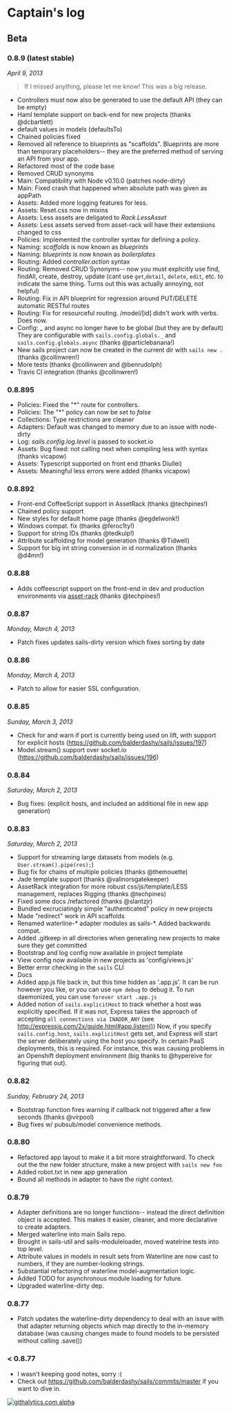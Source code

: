 # Captain's log

## Beta

<!--
### 0.9.0 (breaks 0.8.x projects)
+ Traces of "proper" active record .save(), .destroy(), removed.  Now when you call User.findAll(), you get a list of objects which contain just the models' data.  This prevents confusion with using .values
+ Config option to disable convenience API calls (model/create, model/findAll, etc.)
+ Option to generate actual files when generating blueprints
+ model validations (using https://github.com/balderdashy/anchor)
+ Redis adapter 
+ MongoDB adapter 
+ Main: `sails generate` generates actual code for the blueprint controller file
-->


### 0.8.9  (latest stable)
*April 9, 2013*

> If I missed anything, please let me know!  This was a big release.

+ Controllers must now also be generated to use the default API (they can be empty)
+ Haml template support on back-end for new projects (thanks @dcbartlett)
+ default values in models (defaultsTo)
+ Chained policies fixed
+ Removed all reference to blueprints as "scaffolds".  Blueprints are more than temporary placeholders-- they are the preferred method of serving an API from your app.
+ Refactored most of the code base
+ Removed CRUD synonyms
+ Main: Compatibility with Node v0.10.0 (patches node-dirty)
+ Main: Fixed crash that happened when absolute path was given as appPath
+ Assets: Added more logging features for less.
+ Assets: Reset.css now in mixins
+ Assets: Less assets are deligated to _Rack.LessAsset_
+ Assets: Less assets served from asset-rack will have their extensions changed to css
+ Policies: Implemented the controller syntax for defining a policy.
+ Naming: _scaffolds_ is now known as _blueprints_
+ Naming: _blueprints_ is now known as _boilerplates_
+ Routing: Added _controller.action_ syntax
+ Routing: Removed CRUD Synonyms-- now you must explicitly use find, findAll, create, destroy, update  (cant use `get`,`detail`, `delete`, `edit`, etc. to indicate the same thing.  Turns out this was actually annoying, not helpful)
+ Routing: Fix in API blueprint for regression around PUT/DELETE automatic RESTful routes
+ Routing: Fix for resourceful routing.  /model/[id] didn't work with verbs.  Does now.
+ Config: _ and async no longer have to be global (but they are by default) They are configurable with `sails.config.globals._` and `sails.config.globals.async` (thanks @particlebanana!)
+ New sails project can now be created in the current dir with `sails new .` (thanks @collinwren!)
+ More tests (thanks @collinwren and @benrudolph)
+ Travis CI integration (thanks @collinwren!)




### 0.8.895
+ Policies: Fixed the "*" route for controllers.
+ Policies: The "*" policy can now be set to _false_
+ Collections: Type restrictions are cleaner
+ Adapters: Default was changed to memory due to an issue with node-dirty
+ Log: _sails.config.log.level_ is passed to socket.io
+ Assets: Bug fixed: not calling next when compiling less with syntax (thanks vicapow)
+ Assets: Typescript supported on front end (thanks Diullei)
+ Assets: Meaningful less errors were added (thanks vicapow)

### 0.8.892
+ Front-end CoffeeScript support in AssetRack (thanks @techpines!)
+ Chained policy support
+ New styles for default home page (thanks @egdelwonk!)
+ Windows compat. fix (thanks @feroc1ty!)
+ Support for string IDs (thanks @tedkulp!)
+ Attribute scaffolding for model generation (thanks @Tidwell)
+ Support for big int string conversion in id normalization (thanks @d4mn!)

### 0.8.88
+ Adds coffeescript support on the front-end in dev and production environments via [asset-rack](https://github.com/techpines/asset-rack) (thanks @techpines!)

### 0.8.87
_Monday, March 4, 2013_
+ Patch fixes updates sails-dirty version which fixes sorting by date

### 0.8.86
_Monday, March 4, 2013_
+ Patch to allow for easier SSL configuration.

### 0.8.85
_Sunday, March 3, 2013_
+ Check for and warn if port is currently being used on lift, with support for explicit hosts (https://github.com/balderdashy/sails/issues/197)
+ Model.stream() support over socket.io (https://github.com/balderdashy/sails/issues/196)

### 0.8.84
_Saturday, March 2, 2013_
+ Bug fixes: (explicit hosts, and included an additional file in new app generation)

### 0.8.83
_Saturday, March 2, 2013_
+ Support for streaming large datasets from models (e.g. `User.stream().pipe(res);`)
+ Bug fix for chains of multiple policies (thanks @themouette)
+ Jade template support (thanks @valinorsgatekeeper)
+ AssetRack integration for more robust css/js/template/LESS management, replaces Rigging (thanks @techpines)
+ Fixed some docs /refactored (thanks @slantzjr)
+ Bundled excruciatingly simple "authenticated" policy in new projects
+ Made "redirect" work in API scaffolds
+ Renamed waterline-* adapter modules as sails-*.  Added backwards compat.
+ Added .gitkeep in all directories when generating new projects to make sure they get committed
+ Bootstrap and log config now available in project template
+ View config now available in new projects as 'config/views.js'
+ Better error checking in the `sails` CLI
+ Docs
+ Added app.js file back in, but this time hidden as '.app.js'.  It can be run however you like, or you can use `npm debug` to debug it.  To run daemonized, you can use `forever start .app.js`
+ Added notion of `sails.explicitHost` to track whether a host was explicitly specified.  If it was not, Express takes the approach of accepting `all connections via INADDR_ANY` (see http://expressjs.com/2x/guide.html#app.listen())  Now, if you specify `sails.config.host`, `sails.explicitHost` gets set, and Express will start the server deliberately using the host you specify.  In certain PaaS deployments, this is required.  For instance, this was causing problems in an Openshift deployment environment (big thanks to @hypereive for figuring that out).


### 0.8.82
_Sunday, February 24, 2013_
+ Bootstrap function fires warning if callback not triggered after a few seconds (thanks @virpool)
+ Bug fixes w/ pubsub/model convenience methods.

### 0.8.80
+ Refactored app layout to make it a bit more straightforward.  To check out the the new folder structure, make a new project with `sails new foo`
+ Added robot.txt in new app generation
+ Bound all methods in adapter to have the right context.

### 0.8.79
+ Adapter definitions are no longer functions-- instead the direct definition object is accepted.  This makes it easier, cleaner, and more declarative to create adapters.
+ Merged waterline into main Sails repo.
+ Brought in sails-util and sails-moduleloader, moved watelrine tests into top level.
+ Attribute values in models in result sets from Waterline are now cast to numbers, if they are number-looking strings.
+ Substantial refactoring of waterline model-augmentation logic.
+ Added TODO for asynchronous module loading for future.
+ Upgraded waterline-dirty dep.


### 0.8.77
+ Patch updates the waterline-dirty dependency to deal with an issue with that adapter returning objects which map directly to the in-memory database (was causing changes made to found models to be persisted without calling .save())


### < 0.8.77
+ I wasn't keeping good notes, sorry :(
+ Check out https://github.com/balderdashy/sails/commits/master if you want to dive in.

[![githalytics.com alpha](https://cruel-carlota.pagodabox.com/8acf2fc2ca0aca8a3018e355ad776ed7 "githalytics.com")](http://githalytics.com/balderdashy/sails/changelog)